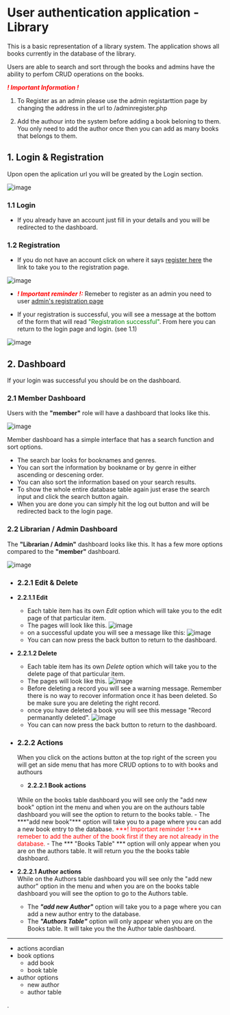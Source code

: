 # User authentication application - Library 

This is a basic representation of a library system. The application shows all books currently in the database of the library.

Users are able to search and sort through the books and admins have the ability to perfom CRUD operations on the books.

<span style="color:Red"> ***! Important Information !*** </span>
1. To Register as an admin please use the admin registarttion page by changing the address in the url to /adminregister.php

2. Add the authour into the system before adding a book beloning to them. You only need to add the author once then you can add as many books that belongs to them.

## 1. Login & Registration

Upon open the aplication url you will be greated by the Login section.

![image](/images/Project%20images/Obey%20Login.png)

### 1.1 Login 

- If you already have an account just fill in your details and you will be redirected to the dashboard.

### 1.2 Registration
- If you do not have an account click on where it says [register here](/register.php) the link to take you to the registration page.

![image](/images/Project%20images/edited/show%20registration.png)

- <span style="color:Red"> ***! Important reminder !:*** </span> Remeber to register as an admin you need to user [admin's registration page](/adminregister.php) 

- If your registration is successful, you will see a message at the bottom of the form that will read <span style="color:green">"Registration successful"</span>. From here you can return to the login page and login. (see 1.1)

![image](/images/Project%20images/edited/registration%20successful%20message.png)

## 2. Dashboard

If your login was successful you should be on the dashboard.

### 2.1 Member Dashboard

Users with the **"member"** role will have a dashboard that looks like this.

![image](/images/Project%20images/user%20dashboard%20-%20books.png)

Member dashboard has a simple interface that has a search function and sort options.

- The search bar looks for booknames and genres.
- You can sort the information by bookname or by genre in either ascending or descening order.
- You can also sort the information based on your search results.
- To show the whole entire database table again just erase the search input and click the search button again.
- When you are done you can simply hit the log out button and will be redirected back to the login page.

### 2.2 Librarian / Admin Dashboard

The **"Librarian / Admin"** dashboard looks like this. It has a few more options compared to the **"member"** dashboard.

![image](/images/Project%20images/admin%20dashborad%20-%20books.png)

- ### 2.2.1 Edit & Delete
- **2.2.1.1 Edit**

    - Each table item has its own *Edit* option which will take you to the edit page of that particular item.
    - The pages will look like this.
    ![image](/images/Project%20images/Edit%20Book.png)
    - on a successful update you will see a message like this:
    ![image](/images/Project%20images/edited/successful%20edit.png)
    - You can can now press the back button to return to the dashboard.
    
- **2.2.1.2 Delete**

    - Each table item has its own *Delete* option which will take you to the delete page of that particular item.
    - The pages will look like this.
    ![image](/images/Project%20images/Delete%20Books.png)
    - Before deleting a record you will see a warning message. Remember there is no way to recover information once it has been deleted. So be make sure you are deleting the right record.
    - once you have deleted a book you will see this message "Record permanantly deleted".
    ![image](/images/Project%20images/edited/successful%20delete.png)
    - You can can now press the back button to return to the dashboard.
  
- ### 2.2.2 Actions
    When you click on the actions button at the top right of the screen you will get an side menu that has more CRUD options to to with books and authours
    - **2.2.2.1 Book actions**
    <br>
    While on the books table dashboard you will see only the "add new book" option int the menu and when you are on the authours table dashboard you will see the option to return to the books table.
    - The ***"add new book"*** option will take you to a page where you can add a new book entry to the database. <span style="color:Red"> ***! Important reminder !:*** remeber to add the auther of the book first if they are not already in the database. </span>
    - The *** "Books Table" *** option will only appear when you are on the authors table. It will return you the the books table dashboard.

 - **2.2.2.1 Author actions**
    <br>
    While on the Authors table dashboard you will see only the "add new author" option in the menu and when you are on the books table dashboard you will see the option to go to the Authors table.
    - The ***"add new Author"*** option will take you to a page where you can add a new author entry to the database.
    - The ***"Authors Table"*** option will only appear when you are on the Books table. It will take you the the Author table dashboard.
     




***
- actions acordian
- book options
    - add book
    - book table
- author options
    - new author
    - author table



















.
